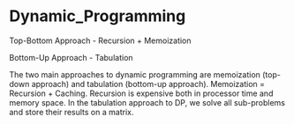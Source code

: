 # Dynamic_Programming

Top-Bottom Approach - Recursion + Memoization

Bottom-Up Approach - Tabulation

The two main approaches to dynamic programming are memoization (top-down approach) and tabulation (bottom-up approach). Memoization = Recursion + Caching. Recursion is expensive both in processor time and memory space. In the tabulation approach to DP, we solve all sub-problems and store their results on a matrix.